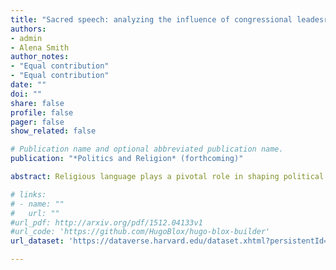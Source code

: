 ```yaml
---
title: "Sacred speech: analyzing the influence of congressional leadesrhip on religious rhetoric"
authors:
- admin
- Alena Smith
author_notes:
- "Equal contribution"
- "Equal contribution"
date: ""
doi: ""
share: false
profile: false
pager: false
show_related: false

# Publication name and optional abbreviated publication name.
publication: "*Politics and Religion* (forthcoming)"

abstract: Religious language plays a pivotal role in shaping political behavior and attitudes. This study investigates how representatives utilize religious rhetoric when addressing the House floor and their constituents, and how this language is influenced by congressional leadership. The inauguration of openly religious Mike Johnson as House Speaker in 2023 provides a unique case to explore these dynamics. Using difference-in-differences and triple difference models, we analyze House speeches and newsletters from before and after Johnson became House Speaker to assess changes in religious speech between Republican and Democratic representatives. Our findings reveal a significant increase in newsletters using religious language sent out by Republicans after Johnson became Speaker, while religious speech on the House floor remains unchanged. Overall, our findings contribute to the literature on the relationship between religion, partisanship, and Congressional leadership, highlighting the potential influence of the Speaker of the House on religious communication to constituents.

# links:
# - name: ""
#   url: ""
#url_pdf: http://arxiv.org/pdf/1512.04133v1
#url_code: 'https://github.com/HugoBlox/hugo-blox-builder'
url_dataset: 'https://dataverse.harvard.edu/dataset.xhtml?persistentId=doi:10.7910/DVN/SNSUMU'

---
```

